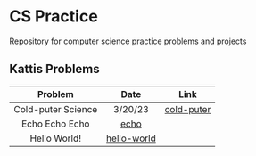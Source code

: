 # CS Practice

Repository for computer science practice problems and projects

## Kattis Problems

| Problem | Date | Link |
| :----------: | :--------: | :----------: |
| Cold-puter Science | 3/20/23 | [cold-puter](https://github.com/dtafoya/cs-practice/blob/main/kattis/cold-puter/cold-puter.cpp) |
| Echo Echo Echo | [echo](https://github.com/dtafoya/cs-practice/blob/main/kattis/echo/echo.cpp) |
| Hello World! | [hello-world](https://github.com/dtafoya/cs-practice/blob/main/kattis/hello-world/hello-world.cpp) |